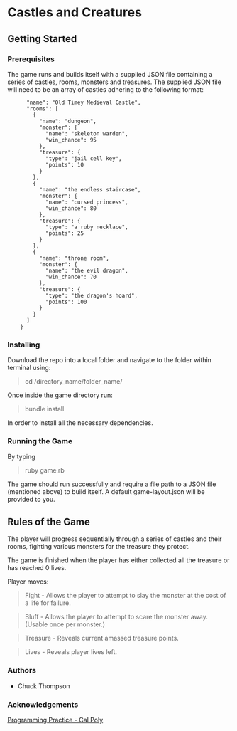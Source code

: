 # Castles and Creatures

## Getting Started

### Prerequisites

The game runs and builds itself with a supplied JSON file containing a series of castles, rooms, monsters and treasures. The supplied JSON file will need to be an array of castles adhering to the following format:

```
      "name": "Old Timey Medieval Castle",
      "rooms": [
        {
          "name": "dungeon",
          "monster": {
            "name": "skeleton warden",
            "win_chance": 95
          },
          "treasure": {
            "type": "jail cell key",
            "points": 10
          }
        },
        {
          "name": "the endless staircase",
          "monster": {
            "name": "cursed princess",
            "win_chance": 80
          },
          "treasure": {
            "type": "a ruby necklace",
            "points": 25
          }
        },
        {
          "name": "throne room",
          "monster": {
            "name": "the evil dragon",
            "win_chance": 70
          },
          "treasure": {
            "type": "the dragon's hoard",
            "points": 100
          }
        }
      ]
    }
```

### Installing

Download the repo into a local folder and navigate to the folder within terminal using:
> cd /directory_name/folder_name/

Once inside the game directory run:
> bundle install

In order to install all the necessary dependencies.

### Running the Game
By typing
> ruby game.rb

The game should run successfully and require a file path to a JSON file (mentioned above) to build itself. A default game-layout.json will be provided to you.

## Rules of the Game

The player will progress sequentially through a series of castles and their rooms, fighting various monsters for the treasure they protect. 

The game is finished when the player has either collected all the treasure or has reached 0 lives.

Player moves:
> Fight - Allows the player to attempt to slay the monster at the cost of a life for failure.

> Bluff - Allows the player to attempt to scare the monster away. (Usable once per monster.)

> Treasure - Reveals current amassed treasure points.

> Lives - Reveals player lives left.

### Authors

- Chuck Thompson

### Acknowledgements

[Programming Practice - Cal Poly](http://users.csc.calpoly.edu/~jdalbey/103/Projects/ProgrammingPractice.html)
